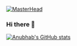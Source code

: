 [![MasterHead](https://drive.google.com/file/d/18dJ6Np82_T8XRQP48iIB_hX6YTtsTJs1/view?usp=drive_link)](https://github.com/anubhab-m02)

### Hi there 👋

<!--
**anubhab-m02/anubhab-m02** is a ✨ _special_ ✨ repository because its `README.md` (this file) appears on your GitHub profile.

Here are some ideas to get you started:

- 🔭 I’m currently working on ...
- 🌱 I’m currently learning ...
- 👯 I’m looking to collaborate on ...
- 🤔 I’m looking for help with ...
- 💬 Ask me about ...
- 📫 How to reach me: ...
- 😄 Pronouns: ...
- ⚡ Fun fact: ...
-->
[![Anubhab's GitHub stats](https://github-readme-stats.vercel.app/api?username=anubhab-m02&theme=transparent)](https://github.com/anuraghazra/github-readme-stats)
